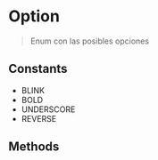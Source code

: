 
                                                                                                                                            
    
# Option


> Enum con las posibles opciones
>
> 




## Constants
- BLINK
- BOLD
- UNDERSCORE
- REVERSE




## Methods

                                                                                                                                                                                                                                                                                                                                                                                                            
    
                                                                                                                                                                                                                                                                             
                